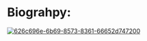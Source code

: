 # Biograhpy:
<a href="https://ibb.co/zhcyfS7z"><img src="https://i.ibb.co/LzwLpCJ3/626c696e-6b69-8573-8361-66652d747200.gif" alt="626c696e-6b69-8573-8361-66652d747200" border="0"></a>
